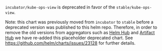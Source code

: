 `incubator/kube-ops-view` is deprecated in favor of the `stable/kube-ops-view`.

Note: this chart was previously moved from `incubator` to `stable` before a deprecated version was published to this helm repo. Therefore, in order to remove the old versions from aggregators such as [Helm Hub](https://hub.helm.sh) and [Artifact Hub](https://artifacthub.io/) we have re-added this placeholder deprecated chart. See https://github.com/helm/charts/issues/23128 for further details.
